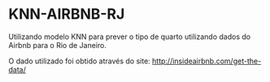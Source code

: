 # KNN-AIRBNB-RJ
Utilizando modelo KNN para prever o tipo de quarto utilizando dados do Airbnb para o Rio de Janeiro.

O dado utilizado foi obtido através do site: http://insideairbnb.com/get-the-data/
